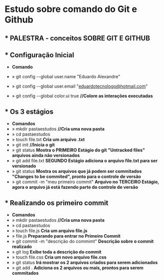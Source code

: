 # Estudo sobre comando do Git e Github

## \* PALESTRA - conceitos SOBRE GIT E GITHUB

## \* Configuração Inicial

- **Comando**

- » git config --global user.name "Eduardo Alexandre"
- » git config --global user.email "eduardotecnologo@hotmail.com"
- » git config --global color.ui true **//Colore as interações executadas**

## \* Os 3 estágios

- **Comandos**
- » mkdir pastaestudos **//Cria uma nova pasta**
- » cd pastaestudos
- » touch file.txt **Cria um arquivo .txt**
- » git init **//Inicia o git**
- » git status **Mostra o PRIMEIRO Estágio do git "Untracked files" arquivos ainda não versionados**
- » git add file.txt **SEGUNDO Estágio adiciona o arquivo file.txt para ser versionado**
- » git status **Mostra os arquivos que já podem ser commitados "Changes to be commited", pronto para o controle de versão**
- » git commit -m "meu primeiro commit" **Arquivo no TERCEIRO Estágio, agora o arquivo já está fazendo parte do controle de versão**

## \* Realizando os primeiro commit

- **Comandos**
- » mkdir pastaestudos **//Cria uma nova pasta**
- » cd pastaestudos
- » touch file.js **Cria um arquivo file.js**
- » file.js **Preparando para entrar no Primeiro Commit**
- » git commit -m "descrição do commimt" **Descrição sobre o commit realizado**
- » git log **Exibe toda a descrição do commit**
- » touch file.css **Cria um novo arquivo file.css**
- » git status **Irá mostrar os 2 arquivos criados para serem adicionados**
- » git add . **Adiciona os 2 arquivos ou mais, prontos para serem commitados**
